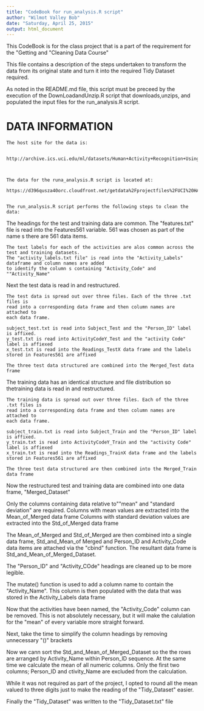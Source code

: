 ```yaml
---
title: "CodeBook for run_analysis.R script"
author: "Wilmot Valley Bob"
date: "Saturday, April 25, 2015"
output: html_document
---
```



This CodeBook is for the class project that is a part of the requirement for the "Getting and "Cleaning Data Course" 

This file contains a description of the steps undertaken to transform the data from its original state and turn it into the required Tidy Dataset required.

As noted in the README.md file, this script must be preceed by the execution of the DownLoadandUnzip.R script that downloads,unzips, and populated the input files for the run_analysis.R script.

DATA INFORMATION
================


    The host site for the data is:
    
        http://archive.ics.uci.edu/ml/datasets/Human+Activity+Recognition+Using+Smartphones
    
    
    
    The data for the runa_analysis.R script is located at:
        https://d396qusza40orc.cloudfront.net/getdata%2Fprojectfiles%2FUCI%20HAR%20Dataset.zip
        
        
    The run_analysis.R script performs the following steps to clean the data:
    
  
    



   The headings for the test and training data are common. The "features.txt" file
   is read into the Features561 variable. 561 was chosen as part of the name s there are 
   561 data items.

    The text labels for each of the activities are alos common across the test and training datasets.
    The "activity_labels.txt file" is read into the "Activity_Labels" dataframe and column names are added
    to identify the column s containing "Activity_Code" and ""Activity_Name"



Next the test data is read in and restructured.
    
    The test data is spread out over three files. Each of the three .txt files is
    read into a corresponding data frame and then column names are attached to 
    each data frame.

    subject_test.txt is read into Subject_Test and the "Person_ID" label is affixed.
    y_test.txt is read into ActivityCodeY_Test and the "activity Code" label is affiexed
    x_test.txt is read into the Readings_TestX data frame and the labels stored in Features561 are affixed
    
    The three test data structured are combined into the Merged_Test data frame
    


The training data has an identical structure and file distribution
so thetraining data is read in and restructured.
    
    The training data is spread out over three files. Each of the three .txt files is
    read into a corresponding data frame and then column names are attached to 
    each data frame.

    subject_train.txt is read into Subject_Train and the "Person_ID" label is affixed.
    y_train.txt is read into ActivityCodeY_Train and the "activity Code" label is affiexed
    x_train.txt is read into the Readings_TrainX data frame and the labels stored in Features561 are affixed
    
    The three test data structured are then combined into the Merged_Train data frame
    
Now the restructured test and training data are combined into one data frame, "Merged_Dataset" 

Only the columns containing data relative to""mean" and "standard deviation" are required.
Columns with mean values are extracted into the Mean_of_Merged data frame
Columns with standard deviation values are extracted into the Std_of_Merged data frame

The Mean_of_Merged and Std_of_Merged are then combined into a single data frame, Std_and_Mean_of Merged
and Person_ID and Activity_Code data items are attached via the "cbind" function. The resultant data frame is Std_and_Mean_of_Merged_Dataset.

The "Person_ID" and "Activity_COde" headings are cleaned up to be more legible.

The mutate() function is used to add a column name to contain the "Activity_Name". This column is then populated
with the data  that was stored in the Activity_Labels data frame

Now that the activities have been named, the "Activity_Code" column can be removed. This is not 
absolutely necessary, but it will make the calulation for the "mean" of every variable more straight forward.

Next, take the time to simplify the column headings by removing unnecessary "()" brackets

Now we cann sort the Std_and_Mean_of_Merged_Dataset so the the rows are arranged by Activity_Name within Person_ID
sequence. At the same time we calculate the mean of all numeric columns. Only the first two columns; Person_ID and
ctivity_Name are excluded from the calculation.

While it was not required as part of the project, I opted to round all the mean valued to three digits just to make the reading of the "Tidy_Dataset" easier.

Finally the "Tidy_Dataset" was written to the "Tidy_Dataset.txt"  file
    


